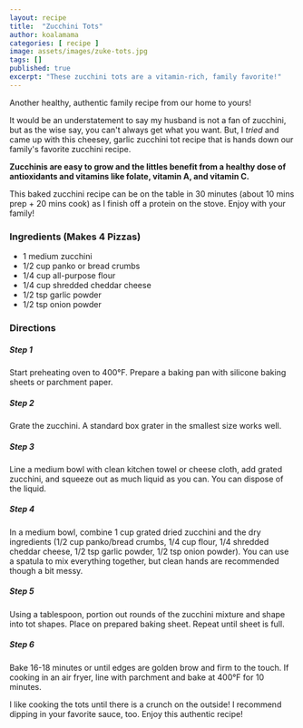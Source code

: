 ```yaml
---
layout: recipe
title:  "Zucchini Tots"
author: koalamama
categories: [ recipe ]
image: assets/images/zuke-tots.jpg
tags: []
published: true
excerpt: "These zucchini tots are a vitamin-rich, family favorite!"
---
```


Another healthy, authentic family recipe from our home to yours!

It would be an understatement to say my husband is not a fan of zucchini, but as the wise say, you can't always get what you want. But, I *tried* and came up with this cheesey, garlic zucchini tot recipe that is hands down our family's favorite zucchini recipe.

**Zucchinis are easy to grow and the littles benefit from a healthy dose of antioxidants and vitamins like folate, vitamin A, and vitamin C.**

This baked zucchini recipe can be on the table in 30 minutes (about 10 mins prep + 20 mins cook) as I finish off a protein on the stove. Enjoy with your family!

### Ingredients (Makes 4 Pizzas)

- 1 medium zucchini
- 1/2 cup panko or bread crumbs
- 1/4 cup all-purpose flour
- 1/4 cup shredded cheddar cheese
- 1/2 tsp garlic powder
- 1/2 tsp onion powder


### Directions

<h5 class="mb-1">Step 1</h5>
Start preheating oven to 400°F.  Prepare a baking pan with silicone baking sheets or parchment paper.

<h5 class="mb-1">Step 2</h5>
Grate the zucchini. A standard box grater in the smallest size works well.

<h5 class="mb-1">Step 3</h5>
Line a medium bowl with clean kitchen towel or cheese cloth, add grated zucchini, and squeeze out as much liquid as you can.  You can dispose of the liquid.

<h5 class="mb-1">Step 4</h5>
In a medium bowl, combine 1 cup grated dried zucchini and the dry ingredients (1/2 cup panko/bread crumbs, 1/4 cup flour, 1/4 shredded cheddar cheese, 1/2 tsp garlic powder, 1/2 tsp onion powder).  You can use a spatula to mix everything together, but clean hands are recommended though a bit messy.

<h5 class="mb-1">Step 5</h5>
Using a tablespoon, portion out rounds of the zucchini mixture and shape into tot shapes.  Place on prepared baking sheet.  Repeat until sheet is full.

<h5 class="mb-1">Step 6</h5>
Bake 16-18 minutes or until edges are golden brow and firm to the touch.  If cooking in an air fryer, line with parchment and bake at 400°F for 10 minutes.


I like cooking the tots until there is a crunch on the outside!  I recommend dipping in your favorite sauce, too.  Enjoy this authentic recipe!

